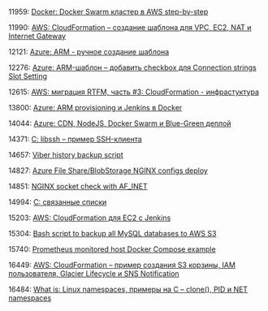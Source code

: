11959: [Docker: Docker Swarm кластер в AWS step-by-step](https://rtfm.co.ua/docker-docker-swarm-klaster-v-aws-svoimi-rukami-step-by-step/)

11990: [AWS: CloudFormation – создание шаблона для VPC, EC2, NAT и Internet Gateway](https://rtfm.co.ua/aws-cloudformation-sozdanie-shablona-dlya-vpc-ec2-nat-i-internet-gateway/)

12121: [Azure: ARM - ручное создание шаблона](https://rtfm.co.ua/azure-arm-ruchnoe-sozdanie-shablona/)

12276: [Azure: ARM-шаблон – добавить checkbox для Connection strings Slot Setting](https://rtfm.co.ua/azure-arm-shablon-dobavit-checkbox-dlya-connection-strings-slot-setting/)

12615: [AWS: миграция RTFM, часть #3: CloudFormation - инфрастуктура](https://rtfm.co.ua/aws-migraciya-rtfm-chast-3-cloudformation-infrastuktura/)

13800: [Azure: ARM provisioning и Jenkins в Docker](https://rtfm.co.ua/?p=13800)

14044: [Azure: CDN, NodeJS, Docker Swarm и Blue-Green деплой](https://rtfm.co.ua/azure-cdn-nodejs-docker-swarm-i-blue-green-deploj/)

14371:	[C: libssh – пример SSH-клиента](https://rtfm.co.ua/c-libssh-primer-ssh-klienta/)

14657:	[Viber history backup script](https://rtfm.co.ua/?p=14657)

14827:	[Azure File Share/BlobStorage NGINX configs deploy](https://rtfm.co.ua/?p=14827)

14851:	[NGINX socket check with AF_INET](https://rtfm.co.ua/?p=14851)

14994:	[C: связанные списки](https://rtfm.co.ua/?p=14994)

15203:	[AWS: CloudFormation для EC2 c Jenkins](https://rtfm.co.ua/?p=15203)

15304:	[Bash script to backup all MySQL databases to AWS S3](https://rtfm.co.ua/?p=15304)

15740:	[Prometheus monitored host Docker Compose example](https://rtfm.co.ua/?p=15740)

16449:	[AWS: CloudFormation – пример создания S3 корзины, IAM пользователя, Glacier Lifecycle и SNS Notification](https://rtfm.co.ua/?p=16449)

16484:	[What is: Linux namespaces, примеры на C – clone(), PID и NET namespaces](https://rtfm.co.ua/?p=16484)
